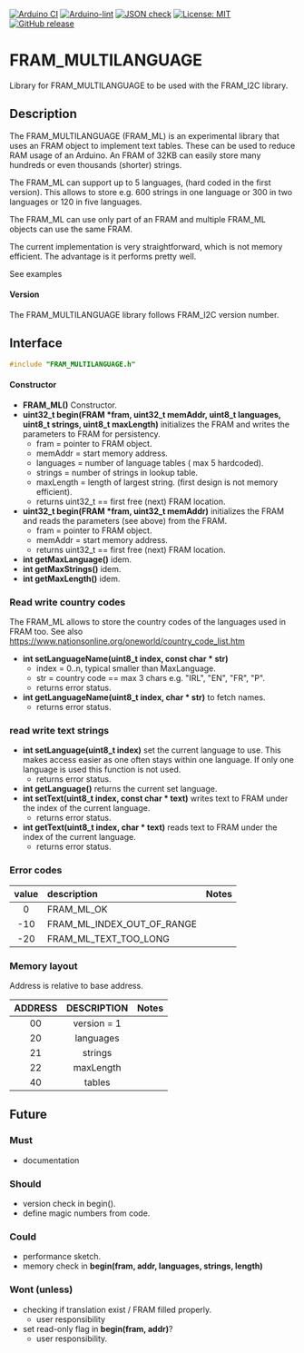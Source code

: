 
[![Arduino CI](https://github.com/RobTillaart/FRAM_I2C/workflows/Arduino%20CI/badge.svg)](https://github.com/marketplace/actions/arduino_ci)
[![Arduino-lint](https://github.com/RobTillaart/FRAM_I2C/actions/workflows/arduino-lint.yml/badge.svg)](https://github.com/RobTillaart/FRAM_I2C/actions/workflows/arduino-lint.yml)
[![JSON check](https://github.com/RobTillaart/FRAM_I2C/actions/workflows/jsoncheck.yml/badge.svg)](https://github.com/RobTillaart/FRAM_I2C/actions/workflows/jsoncheck.yml)
[![License: MIT](https://img.shields.io/badge/license-MIT-green.svg)](https://github.com/RobTillaart/FRAM_I2C/blob/master/LICENSE)
[![GitHub release](https://img.shields.io/github/release/RobTillaart/FRAM_I2C.svg?maxAge=3600)](https://github.com/RobTillaart/FRAM_I2C/releases)


# FRAM_MULTILANGUAGE

Library for FRAM_MULTILANGUAGE to be used with the FRAM_I2C library.


## Description

The FRAM_MULTILANGUAGE (FRAM_ML) is an experimental library that uses an FRAM object to implement text tables.
These can be used to reduce RAM usage of an Arduino. 
An FRAM of 32KB can easily store many hundreds or even thousands (shorter) strings.

The FRAM_ML can support up to 5 languages, (hard coded in the first version).
This allows to store e.g. 600 strings in one language or 300 in two languages
or 120 in five languages. 

The FRAM_ML can use only part of an FRAM and multiple FRAM_ML objects can use the same FRAM. 

The current implementation is very straightforward, which is not memory efficient.
The advantage is it performs pretty well.

See examples 


#### Version

The FRAM_MULTILANGUAGE library follows FRAM_I2C version number.


## Interface

```cpp
#include "FRAM_MULTILANGUAGE.h"
```

#### Constructor

- **FRAM_ML()** Constructor.
- **uint32_t begin(FRAM \*fram, uint32_t memAddr, uint8_t languages, uint8_t strings, uint8_t maxLength)** 
initializes the FRAM and writes the parameters to FRAM for persistency. 
  - fram = pointer to FRAM object.
  - memAddr = start memory address.
  - languages = number of language tables ( max 5 hardcoded).
  - strings = number of strings in lookup table.
  - maxLength = length of largest string. (first design is not memory efficient).
  - returns uint32_t == first free (next) FRAM location.
- **uint32_t  begin(FRAM \*fram, uint32_t memAddr)**
initializes the FRAM and reads the parameters (see above) from the FRAM.
  - fram = pointer to FRAM object.
  - memAddr = start memory address.
  - returns uint32_t == first free (next) FRAM location.
- **int getMaxLanguage()** idem.
- **int getMaxStrings()** idem.
- **int getMaxLength()** idem.


### Read write country codes

The FRAM_ML allows to store the country codes of the languages used in FRAM too.
See also https://www.nationsonline.org/oneworld/country_code_list.htm

- **int setLanguageName(uint8_t index, const char \* str)**
  - index = 0..n, typical smaller than MaxLanguage.
  - str = country code == max 3 chars e.g. "IRL", "EN", "FR", "P".
  - returns error status.
- **int getLanguageName(uint8_t index, char \* str)** to fetch names.
  - returns error status.


### read write text strings

- **int setLanguage(uint8_t index)** set the current language to use.
This makes access easier as one often stays within one language.
If only one language is used this function is not used. 
  - returns error status.
- **int getLanguage()** returns the current set language.
- **int setText(uint8_t index, const char \* text)** writes text to FRAM 
under the index of the current language.
  - returns error status.
- **int getText(uint8_t index, char \* text)** reads text to FRAM 
under the index of the current language.
  - returns error status.


### Error codes

|  value  |  description                 |  Notes  |
|:-------:|:-----------------------------|:--------|
|     0   |  FRAM_ML_OK                  |
|   -10   |  FRAM_ML_INDEX_OUT_OF_RANGE  |
|   -20   |  FRAM_ML_TEXT_TOO_LONG       |


### Memory layout

Address is relative to base address.

|  ADDRESS  |  DESCRIPTION  |  Notes  |
|:---------:|:-------------:|:-------:|
|    00     |  version = 1  |
|    20     |  languages    |
|    21     |  strings      |
|    22     |  maxLength    |
|    40     |  tables       |


## Future


### Must

- documentation


### Should

- version check in begin().
- define magic numbers from code.


### Could

- performance sketch.
- memory check in **begin(fram, addr, languages, strings, length)**


### Wont (unless)

- checking if translation exist / FRAM filled properly.
  - user responsibility
- set read-only flag in **begin(fram, addr)**?
  - user responsibility.

